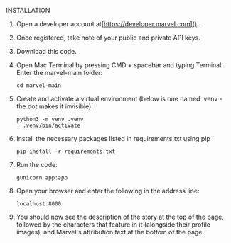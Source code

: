 INSTALLATION

1. Open a developer account at[https://developer.marvel.com]() .
2. Once registered, take note of your public and private API keys.
3. Download this code.
4. Open Mac Terminal by pressing CMD + spacebar and typing Terminal. Enter the marvel-main folder:

   ```
   cd marvel-main
   ```
5. Create and activate a virtual environment (below is one named .venv - the dot makes it invisible):

   ```
   python3 -m venv .venv
   . .venv/bin/activate
   ```
6. Install the necessary packages listed in requirements.txt using pip :

   ```
   pip install -r requirements.txt
   ```
7. Run the code:

   ```
   gunicorn app:app
   ```
8. Open your browser and enter the following in the address line:

   ```
   localhost:8000
   ```
9. You should now see the description of the story at the top of the page, followed by the characters that feature in it (alongside their profile images), and Marvel's attribution text at the bottom of the page.
